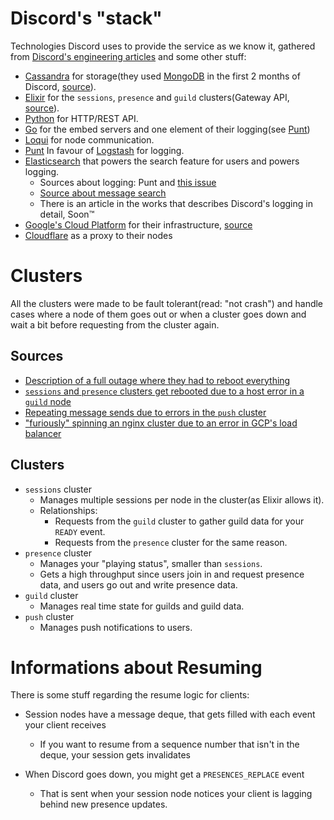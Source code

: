 <!-- TITLE: Internals -->
<!-- SUBTITLE: Stuff about Discord's internal systems, with some undocumented situations as well -->

# Discord's "stack"

Technologies Discord uses to provide the service as we know it, gathered from [Discord's engineering articles](https://blog.discordapp.com/tagged/engineering) and some other stuff:
 - [Cassandra](http://cassandra.apache.org/) for storage(they used [MongoDB](https://www.mongodb.com/) in the first 2 months of Discord, [source](https://blog.discordapp.com/how-discord-stores-billions-of-messages-7fa6ec7ee4c7)).
 - [Elixir](https://elixir-lang.org/) for the `sessions`, `presence` and `guild` clusters(Gateway API, [source](https://blog.discordapp.com/scaling-elixir-f9b8e1e7c29b)).
 - [Python](https://www.python.org/) for HTTP/REST API.
 - [Go](https://golang.org/) for the embed servers and one element of their logging(see [Punt](https://github.com/hammerandchisel/punt))
 - [Loqui](https://github.com/hammerandchisel/loqui) for node communication.
 - [Punt](https://github.com/hammerandchisel/punt) In favour of [Logstash](https://github.com/elastic/logstash) for logging.
 - [Elasticsearch](https://github.com/elastic/elasticsearch) that powers the search feature for users and powers logging.
   - Sources about logging: Punt and [this issue](https://github.com/elastic/elasticsearch/issues/20354)
   - [Source about message search](https://blog.discordapp.com/how-discord-indexes-billions-of-messages-e3d5e9be866f)
   - There is an article in the works that describes Discord's logging in detail, Soon:tm:
 - [Google's Cloud Platform](https://cloud.google.com/) for their infrastructure, [source](https://status.discordapp.com/incidents/rhvp2tn7g0zc)
 - [Cloudflare](https://www.cloudflare.com/) as a proxy to their nodes

# Clusters
All the clusters were made to be fault tolerant(read: "not crash") and handle cases where a node of them goes out
or when a cluster goes down and wait a bit before requesting from the cluster again.

## Sources
 - [Description of a full outage where they had to reboot everything](https://status.discordapp.com/incidents/dj3l6lw926kl)
 - [`sessions` and `presence` clusters get rebooted due to a host error in a `guild` node](https://status.discordapp.com/incidents/ywdwttd6b0hg)
 - [Repeating message sends due to errors in the `push` cluster](https://status.discordapp.com/incidents/93kyyctg0wf3)
 - ["furiously" spinning an nginx cluster due to an error in GCP's load balancer](https://status.discordapp.com/incidents/rhvp2tn7g0zc)

## Clusters
 - `sessions` cluster
   - Manages multiple sessions per node in the cluster(as Elixir allows it).
   - Relationships:
     - Requests from the `guild` cluster to gather guild data for your `READY` event.
     - Requests from the `presence` cluster for the same reason.
 - `presence` cluster
   - Manages your "playing status", smaller than `sessions`.
   - Gets a high throughput since users join in and request presence data, and users go out and write presence data.
- `guild` cluster
  - Manages real time state for guilds and guild data.
- `push` cluster
  - Manages push notifications to users.
# Informations about Resuming

There is some stuff regarding the resume logic for clients:
 - Session nodes have a message deque, that gets filled with each event your client receives
   - If you want to resume from a sequence number that isn't in the deque, your session gets invalidates

 - When Discord goes down, you might get a `PRESENCES_REPLACE` event
    - That is sent when your session node notices your client is lagging behind new presence updates.